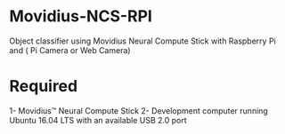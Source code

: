 # Movidius-NCS-RPI
Object classifier using Movidius Neural Compute Stick with Raspberry Pi and ( Pi Camera or Web Camera)

# Required 
 1- Movidius™ Neural Compute Stick
 2- Development computer running Ubuntu 16.04 LTS with an available USB 2.0
port 
